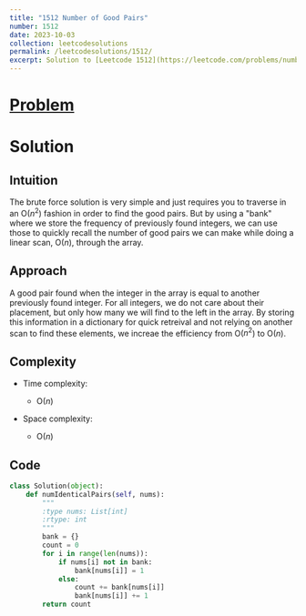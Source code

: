```yaml
---
title: "1512 Number of Good Pairs"
number: 1512
date: 2023-10-03
collection: leetcodesolutions
permalink: /leetcodesolutions/1512/
excerpt: Solution to [Leetcode 1512](https://leetcode.com/problems/number-of-good-pairs/description/)
---
```

# [Problem](https://leetcode.com/problems/number-of-good-pairs/description/)

# Solution

## Intuition

The brute force solution is very simple and just requires you to traverse in an O($n^2$) fashion in order to find the good pairs. But by using a "bank" where we store the frequency of previously found integers, we can use those to quickly recall the number of good pairs we can make while doing a linear scan, O($n$), through the array. 

## Approach

A good pair found when the integer in the array is equal to another previously found integer. For all integers, we do not care about their placement, but only how many we will find to the left in the array. By storing this information in a dictionary for quick retreival and not relying on another scan to find these elements, we increae the efficiency from O($n^2$) to O($n$).

## Complexity

- Time complexity:
    - O($n$)

- Space complexity:
    - O($n$)

## Code

```python
class Solution(object):
    def numIdenticalPairs(self, nums):
        """
        :type nums: List[int]
        :rtype: int
        """
        bank = {}
        count = 0
        for i in range(len(nums)):
            if nums[i] not in bank:
                bank[nums[i]] = 1
            else:
                count += bank[nums[i]]
                bank[nums[i]] += 1
        return count
```